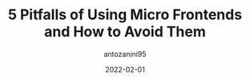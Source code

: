 ---
author: antozanini95
date: 2022-02-01
permalink: false
publisher: sitepointdotcom
tags:
  - micro-frontends
target_url: https://www.sitepoint.com/micro-frontend-architecture-pitfalls/
title: 5 Pitfalls of Using Micro Frontends and How to Avoid Them
---
